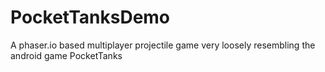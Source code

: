 # PocketTanksDemo
A phaser.io based multiplayer projectile game very loosely resembling the android game PocketTanks
